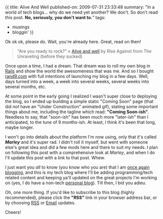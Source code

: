 {{
title: Alive And Well
published-on: 2009-07-31 23:33:48
summary: "In a world of tech blogs... why do we need yet another? We don't. So don't read this post. **No, seriously, you don't want to.**"
tags:
  - musings
  - bloggin'
}}

Ok ok ok, please do. Wait, you're already here. Great, read on then!

> "Are you ready to rock?" &raquo; [Alive and well][song] by Rise Against from The Unraveling (before they sucked)

Once upon a time, I had a dream. That dream was to roll my own blog in [Rails][rails] and show the world the awesomeness that was me. And so I bought [rand9.com][rand9] with full intentions of launching my blog in a few days. Well, days turned into a week, a week into several weeks, several weeks into several months, etc.

At some point in the early going I realized I wasn't super close to deploying the blog, so I ended up building a simple static "Coming Soon" page (that did *not* have an "Under Construction" animated gif), stating some important things about me, including the tagline which read: **"Coming Soon-ish"**. Needless to say, that "soon-ish" has been much more "later-ish" than I anticipated, to the tune of 9 months-ish. At least, I think it's been that long, maybe longer. 

I won't go into details about the platform I'm now using, only that it's called ***Marley*** and it's super rad. I didn't roll it myself, but went with someone else's great idea and did a few mods here and there to suit my needs. I plan on following this post with a comprehensive look at *Marley*, and when I do I'll update this post with a link to that post. Whew.

I just want you *all* to know (you know who you are) that I am [once again blogging][wp-post], and this is my tech blog where I'll be adding programming/tech related content and keeping ya'll updated on the great projects I'm working on (yes, I do have a non-tech [personal blog][personal-blog]). Till then, I bid you adieu.

Oh, one more thing. If you'd like to subscribe to this blog (highly recommended), please click the **"RSS"** link in your browser address bar, or by choosing [RSS][rss] or [Email][email] updates.

Cheers!

  [song]: http://tr.im/v1uv "Alive and well by Rise Against"
  [rails]: http://www.rubyonrails.org "Ruby on Rails"
  [rand9]: http://www.rand9.com "rand9 Technologies"
  [wp-post]: http://bjneilsen.wordpress.com/2009/07/18/just-to-complete-a-goal-people/ "Once again blogging: Just to complete a goal"
  [personal-blog]: http://bjneilsen.wordpress.com "Inspiration & Insight by BJ Neilsen"
  [rss]: http://feeds.feedburner.com/rand9 "Subscribe to our RSS Feed"
  [email]: http://feedburner.google.com/fb/a/mailverify?uri=rand9&amp;loc=en_US "Subscribe to Email Updates"
